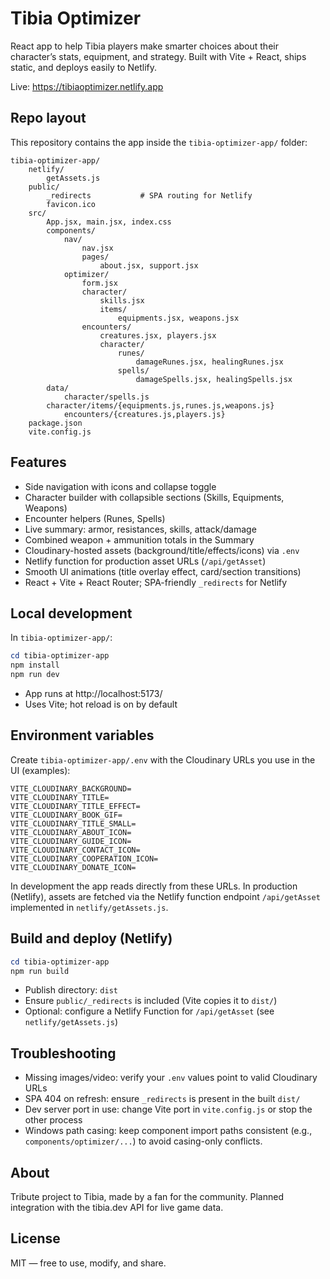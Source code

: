 # Tibia Optimizer

React app to help Tibia players make smarter choices about their character’s stats, equipment, and strategy. Built with Vite + React, ships static, and deploys easily to Netlify.

Live: https://tibiaoptimizer.netlify.app

## Repo layout

This repository contains the app inside the `tibia-optimizer-app/` folder:

```
tibia-optimizer-app/
	netlify/
		getAssets.js         
	public/
		_redirects           # SPA routing for Netlify
		favicon.ico
	src/
		App.jsx, main.jsx, index.css
		components/
			nav/
				nav.jsx
				pages/
					about.jsx, support.jsx
			optimizer/
				form.jsx
				character/
					skills.jsx
					items/
						equipments.jsx, weapons.jsx
				encounters/
					creatures.jsx, players.jsx
					character/
						runes/
							damageRunes.jsx, healingRunes.jsx
						spells/
							damageSpells.jsx, healingSpells.jsx
		data/
			character/spells.js
		character/items/{equipments.js,runes.js,weapons.js}
			encounters/{creatures.js,players.js}
	package.json
	vite.config.js
```

## Features

- Side navigation with icons and collapse toggle
- Character builder with collapsible sections (Skills, Equipments, Weapons)
- Encounter helpers (Runes, Spells)
- Live summary: armor, resistances, skills, attack/damage
- Combined weapon + ammunition totals in the Summary
- Cloudinary-hosted assets (background/title/effects/icons) via `.env`
- Netlify function for production asset URLs (`/api/getAsset`)
- Smooth UI animations (title overlay effect, card/section transitions)
- React + Vite + React Router; SPA-friendly `_redirects` for Netlify

## Local development

In `tibia-optimizer-app/`:

```powershell
cd tibia-optimizer-app
npm install
npm run dev
```

- App runs at http://localhost:5173/
- Uses Vite; hot reload is on by default

## Environment variables

Create `tibia-optimizer-app/.env` with the Cloudinary URLs you use in the UI (examples):

```
VITE_CLOUDINARY_BACKGROUND=
VITE_CLOUDINARY_TITLE=
VITE_CLOUDINARY_TITLE_EFFECT=
VITE_CLOUDINARY_BOOK_GIF=
VITE_CLOUDINARY_TITLE_SMALL=
VITE_CLOUDINARY_ABOUT_ICON=
VITE_CLOUDINARY_GUIDE_ICON=
VITE_CLOUDINARY_CONTACT_ICON=
VITE_CLOUDINARY_COOPERATION_ICON=
VITE_CLOUDINARY_DONATE_ICON=
```
In development the app reads directly from these URLs. In production (Netlify), assets are fetched via the Netlify function endpoint `/api/getAsset` implemented in `netlify/getAssets.js`.

## Build and deploy (Netlify)

```powershell
cd tibia-optimizer-app
npm run build
```

- Publish directory: `dist`
- Ensure `public/_redirects` is included (Vite copies it to `dist/`)
- Optional: configure a Netlify Function for `/api/getAsset` (see `netlify/getAssets.js`)

## Troubleshooting

- Missing images/video: verify your `.env` values point to valid Cloudinary URLs
- SPA 404 on refresh: ensure `_redirects` is present in the built `dist/`
- Dev server port in use: change Vite port in `vite.config.js` or stop the other process
- Windows path casing: keep component import paths consistent (e.g., `components/optimizer/...`) to avoid casing-only conflicts.

## About

Tribute project to Tibia, made by a fan for the community. Planned integration with the tibia.dev API for live game data.

## License

MIT — free to use, modify, and share.
